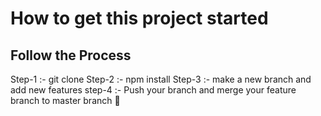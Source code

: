 # How to get this project started

## Follow the Process

Step-1 :- git clone 
Step-2 :- npm install 
Step-3 :- make a new branch and add new features
step-4 :- Push your branch and merge your feature branch to master branch 🌿 
